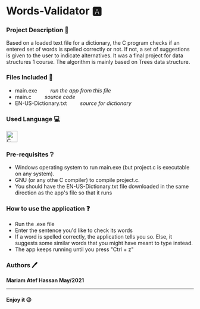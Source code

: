 # Words-Validator :a:

### Project Description :page_facing_up:
Based on a loaded text file for a dictionary, the C program checks if an entered set of words is spelled correctly or not. If not, a set of suggestions is given to the user to indicate alternatives. It was a final project for data structures 1 course. The algorithm is mainly based on Trees data structure.

### Files Included 📁
- main.exe  &nbsp;&nbsp;&nbsp;&nbsp;&nbsp;&nbsp;&nbsp; _run the app from this file_
- main.c   &nbsp;&nbsp;&nbsp;&nbsp;&nbsp;&nbsp;&nbsp;   _source code_
- EN-US-Dictionary.txt   &nbsp;&nbsp;&nbsp;&nbsp;&nbsp;&nbsp;&nbsp;   _source for dictionary_

### Used Language 💻

<img src="https://upload.wikimedia.org/wikipedia/commons/1/19/C_Logo.png" alt="C" width="30" height="30">  

### Pre-requisites ❔
- Windows operating system to run main.exe (but project.c is executable on any system).
- GNU (or any othe C compiler) to compile project.c.
- You should have the EN-US-Dictionary.txt file downloaded in the same direction as the app's file so that it runs

### How to use the application :question:
- Run the .exe file
- Enter the sentence you'd like to check its words
- If a word is spelled correctly, the application tells you so. Else, it suggests some similar words that you might have meant to type instead.
- The app keeps running until you press "Ctrl + z"


### Authors 🖊️
**Mariam Atef Hassan  May/2021**

<hr>

#### Enjoy it 😉
